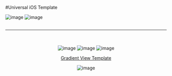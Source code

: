 #Universal iOS Template

![image](https://raw.github.com/RandyMcMillan/UniversalIOS/master/ScreenShot0.png)
![image](https://raw.github.com/RandyMcMillan/UniversalIOS/master/ScreenShot1.png)
<br><br><hr><br><br><center>
![image](https://raw.github.com/RandyMcMillan/UniversalIOS/master/ScreenShot2.png)
![image](https://raw.github.com/RandyMcMillan/UniversalIOS/master/ScreenShot4.png)
![image](https://raw.github.com/RandyMcMillan/UniversalIOS/master/ScreenShot5.png)

[Gradient View Template](https://github.com/RandyMcMillan/SubClassed-GradientView)

![image](https://raw.github.com/RandyMcMillan/SubClassed-GradientView/master/ScreenShot2.png)